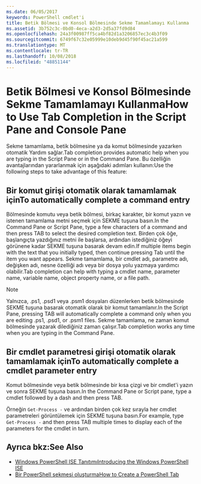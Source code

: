 ```yaml
---
ms.date: 06/05/2017
keywords: PowerShell cmdlet'i
title: Betik Bölmesi ve Konsol Bölmesinde Sekme Tamamlamayı Kullanma
ms.assetid: 3b752c3c-0bd0-4eca-a2d3-2d5a37fd9d84
ms.openlocfilehash: 24a3f00987ff5ca4bf82d1a3206857ec3c4b3f09
ms.sourcegitcommit: 6749f67c32e05999e10deb9d45f90f45ac21a599
ms.translationtype: MT
ms.contentlocale: tr-TR
ms.lasthandoff: 10/08/2018
ms.locfileid: "48851144"
---
```

# <a name="how-to-use-tab-completion-in-the-script-pane-and-console-pane"></a><span data-ttu-id="dede6-103">Betik Bölmesi ve Konsol Bölmesinde Sekme Tamamlamayı Kullanma</span><span class="sxs-lookup"><span data-stu-id="dede6-103">How to Use Tab Completion in the Script Pane and Console Pane</span></span>

<span data-ttu-id="dede6-104">Sekme tamamlama, betik bölmesine ya da komut bölmesinde yazarken otomatik Yardım sağlar.</span><span class="sxs-lookup"><span data-stu-id="dede6-104">Tab completion provides automatic help when you are typing in the Script Pane or in the Command Pane.</span></span> <span data-ttu-id="dede6-105">Bu özelliğin avantajlarından yararlanmak için aşağıdaki adımları kullanın:</span><span class="sxs-lookup"><span data-stu-id="dede6-105">Use the following steps to take advantage of this feature:</span></span>

## <a name="to-automatically-complete-a-command-entry"></a><span data-ttu-id="dede6-106">Bir komut girişi otomatik olarak tamamlamak için</span><span class="sxs-lookup"><span data-stu-id="dede6-106">To automatically complete a command entry</span></span>

<span data-ttu-id="dede6-107">Bölmesinde komutu veya betik bölmesi, birkaç karakter, bir komut yazın ve istenen tamamlama metni seçmek için SEKME tuşuna basın.</span><span class="sxs-lookup"><span data-stu-id="dede6-107">In the Command Pane or Script Pane, type a few characters of a command and then press TAB to select the desired completion text.</span></span> <span data-ttu-id="dede6-108">Birden çok öğe, başlangıçta yazdığınız metni ile başlarsa, ardından istediğiniz öğeyi görünene kadar SEKME tuşuna basarak devam edin.</span><span class="sxs-lookup"><span data-stu-id="dede6-108">If multiple items begin with the text that you initially typed, then continue pressing Tab until the item you want appears.</span></span> <span data-ttu-id="dede6-109">Sekme tamamlama, bir cmdlet adı, parametre adı, değişken adı, nesne özelliği adı veya bir dosya yolu yazmaya yardımcı olabilir.</span><span class="sxs-lookup"><span data-stu-id="dede6-109">Tab completion can help with typing a cmdlet name, parameter name, variable name, object property name, or a file path.</span></span>

> [!NOTE]
> <span data-ttu-id="dede6-110">Yalnızca, .ps1, .psd1 veya .psm1 dosyaları düzenlerken betik bölmesinde SEKME tuşuna basarak otomatik olarak bir komut tamamlanır.</span><span class="sxs-lookup"><span data-stu-id="dede6-110">In the Script Pane, pressing TAB will automatically complete a command only when you are editing .ps1, .psd1, or .psm1 files.</span></span> <span data-ttu-id="dede6-111">Sekme tamamlama, ne zaman komut bölmesinde yazarak dilediğiniz zaman çalışır.</span><span class="sxs-lookup"><span data-stu-id="dede6-111">Tab completion works any time when you are typing in the Command Pane.</span></span>

## <a name="to-automatically-complete-a-cmdlet-parameter-entry"></a><span data-ttu-id="dede6-112">Bir cmdlet parametresi girişi otomatik olarak tamamlamak için</span><span class="sxs-lookup"><span data-stu-id="dede6-112">To automatically complete a cmdlet parameter entry</span></span>

<span data-ttu-id="dede6-113">Komut bölmesinde veya betik bölmesinde bir kısa çizgi ve bir cmdlet'i yazın ve sonra SEKME tuşuna basın.</span><span class="sxs-lookup"><span data-stu-id="dede6-113">In the Command Pane or Script pane, type a cmdlet followed by a dash and then press TAB.</span></span>

<span data-ttu-id="dede6-114">Örneğin `Get-Process -` ve ardından birden çok kez sırayla her cmdlet parametreleri görüntülemek için SEKME tuşuna basın.</span><span class="sxs-lookup"><span data-stu-id="dede6-114">For example, type `Get-Process -` and then press TAB multiple times to display each of the parameters for the cmdlet in turn.</span></span>

## <a name="see-also"></a><span data-ttu-id="dede6-115">Ayrıca bkz:</span><span class="sxs-lookup"><span data-stu-id="dede6-115">See Also</span></span>

- [<span data-ttu-id="dede6-116">Windows PowerShell ISE Tanıtımı</span><span class="sxs-lookup"><span data-stu-id="dede6-116">Introducing the Windows PowerShell ISE</span></span>](Introducing-the-Windows-PowerShell-ISE.md)
- [<span data-ttu-id="dede6-117">Bir PowerShell sekmesi oluşturma</span><span class="sxs-lookup"><span data-stu-id="dede6-117">How to Create a PowerShell Tab</span></span>](How-to-Create-a-PowerShell-Tab-in-Windows-PowerShell-ISE.md)

